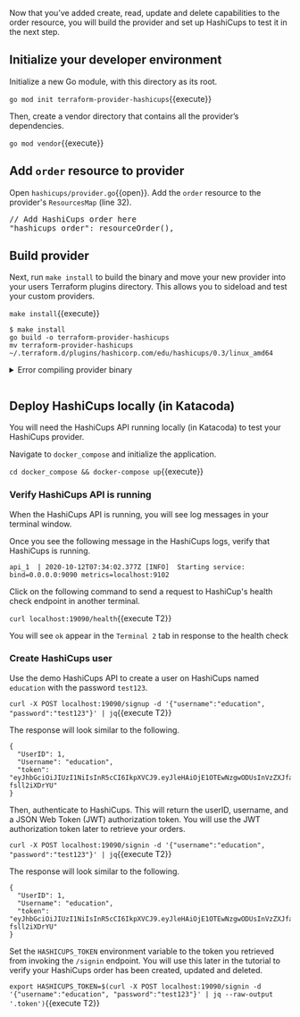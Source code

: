 Now that you’ve added create, read, update and delete capabilities to the order resource, you will build the provider and set up HashiCups to test it in the next step.

## Initialize your developer environment 

Initialize a new Go module, with this directory as its root.

`go mod init terraform-provider-hashicups`{{execute}}

Then, create a vendor directory that contains all the provider’s dependencies.

`go mod vendor`{{execute}}

## Add `order` resource to provider

Open `hashicups/provider.go`{{open}}.  Add the `order` resource to the provider's `ResourcesMap` (line 32).

<pre class="file" data-filename="hashicups/provider.go" data-target="insert" data-marker="// Add HashiCups order here">
// Add HashiCups order here
"hashicups_order": resourceOrder(),
</pre>

## Build provider

Next, run `make install` to build the binary and move your new provider into your users Terraform plugins directory. This allows you to sideload and test your custom providers.

`make install`{{execute}}

```
$ make install
go build -o terraform-provider-hashicups
mv terraform-provider-hashicups ~/.terraform.d/plugins/hashicorp.com/edu/hashicups/0.3/linux_amd64
```

<details style="padding-bottom: 1em;">
<summary>Error compiling provider binary</summary>
<br/>

If you get the following error: `hashicups/resource_order.go:104:10: undefined: strconv`, you need to add `"strconv"` to the top of your import statement in `hashicups/resource_order.go`{{open}}.

```
import (
  "context"
+ "strconv"

  hc "github.com/hashicorp-demoapp/hashicups-client-go"
  "github.com/hashicorp/terraform-plugin-sdk/v2/diag"
  "github.com/hashicorp/terraform-plugin-sdk/v2/helper/schema"
)
```

</details>

## Deploy HashiCups locally (in Katacoda)

You will need the HashiCups API running locally (in Katacoda) to test your HashiCups provider.

Navigate to `docker_compose` and initialize the application.

`cd docker_compose && docker-compose up`{{execute}}

### Verify HashiCups API is running

When the HashiCups API is running, you will see log messages in your terminal window.

Once you see the following message in the HashiCups logs, verify that HashiCups is running.

```
api_1  | 2020-10-12T07:34:02.377Z [INFO]  Starting service: bind=0.0.0.0:9090 metrics=localhost:9102
```

Click on the following command to send a request to HashiCup's health check endpoint in another terminal.

`curl localhost:19090/health`{{execute T2}} 

You will see `ok` appear in the `Terminal 2` tab in response to the health check

### Create HashiCups user

Use the demo HashiCups API to create a user on HashiCups named `education` with the password `test123`.

`curl -X POST localhost:19090/signup -d '{"username":"education", "password":"test123"}' | jq`{{execute T2}}

The response will look similar to the following.

```
{
  "UserID": 1,
  "Username": "education",
  "token": "eyJhbGciOiJIUzI1NiIsInR5cCI6IkpXVCJ9.eyJleHAiOjE1OTEwNzgwODUsInVzZXJfaWQiOjIsInVzZXJuYW1lIjoiZWR1Y2F0aW9uIn0.CguceCNILKdjOQ7Gx0u4UAMlOTaH3Dw-fsll2iXDrYU"
}
```


Then, authenticate to HashiCups. This will return the userID, username, and a JSON Web Token (JWT) authorization token. You will use the JWT authorization token later to retrieve your orders.

`curl -X POST localhost:19090/signin -d '{"username":"education", "password":"test123"}' | jq`{{execute T2}}

The response will look similar to the following.

```
{
  "UserID": 1,
  "Username": "education",
  "token": "eyJhbGciOiJIUzI1NiIsInR5cCI6IkpXVCJ9.eyJleHAiOjE1OTEwNzgwODUsInVzZXJfaWQiOjIsInVzZXJuYW1lIjoiZWR1Y2F0aW9uIn0.CguceCNILKdjOQ7Gx0u4UAMlOTaH3Dw-fsll2iXDrYU"
}
```

Set the `HASHICUPS_TOKEN` environment variable to the token you retrieved from invoking the `/signin` endpoint. You will use this later in the tutorial to verify your HashiCups order has been created, updated and deleted.

`export HASHICUPS_TOKEN=$(curl -X POST localhost:19090/signin -d '{"username":"education", "password":"test123"}' | jq --raw-output '.token')`{{execute T2}}